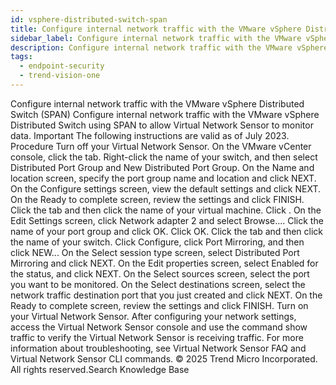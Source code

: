 ```yaml
---
id: vsphere-distributed-switch-span
title: Configure internal network traffic with the VMware vSphere Distributed Switch (SPAN)
sidebar_label: Configure internal network traffic with the VMware vSphere Distributed Switch (SPAN)
description: Configure internal network traffic with the VMware vSphere Distributed Switch (SPAN)
tags:
  - endpoint-security
  - trend-vision-one
---
```


 Configure internal network traffic with the VMware vSphere Distributed Switch (SPAN) Configure internal network traffic with the VMware vSphere Distributed Switch using SPAN to allow Virtual Network Sensor to monitor data. Important The following instructions are valid as of July 2023. Procedure Turn off your Virtual Network Sensor. On the VMware vCenter console, click the tab. Right-click the name of your switch, and then select Distributed Port Group and New Distributed Port Group. On the Name and location screen, specify the port group name and location and click NEXT. On the Configure settings screen, view the default settings and click NEXT. On the Ready to complete screen, review the settings and click FINISH. Click the tab and then click the name of your virtual machine. Click . On the Edit Settings screen, click Network adapter 2 and select Browse.... Click the name of your port group and click OK. Click OK. Click the tab and then click the name of your switch. Click Configure, click Port Mirroring, and then click NEW... On the Select session type screen, select Distributed Port Mirroring and click NEXT. On the Edit properties screen, select Enabled for the status, and click NEXT. On the Select sources screen, select the port you want to be monitored. On the Select destinations screen, select the network traffic destination port that you just created and click NEXT. On the Ready to complete screen, review the settings and click FINISH. Turn on your Virtual Network Sensor. After configuring your network settings, access the Virtual Network Sensor console and use the command show traffic to verify the Virtual Network Sensor is receiving traffic. For more information about troubleshooting, see Virtual Network Sensor FAQ and Virtual Network Sensor CLI commands. © 2025 Trend Micro Incorporated. All rights reserved.Search Knowledge Base